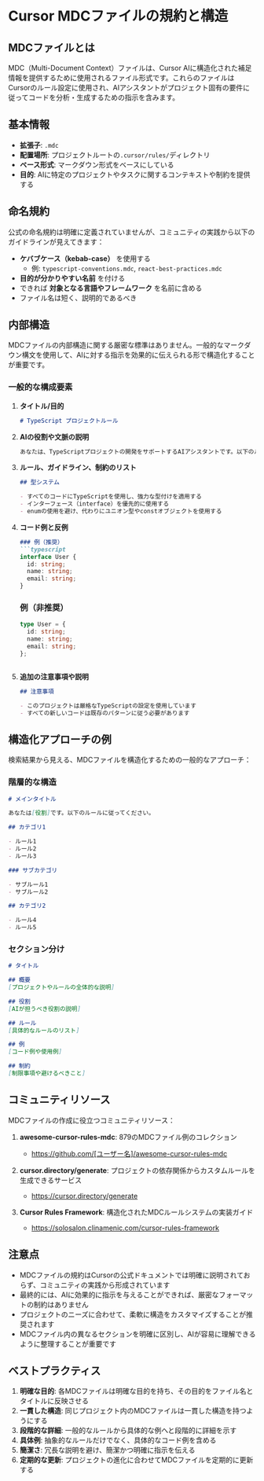 # Cursor MDCファイルの規約と構造

## MDCファイルとは

MDC（Multi-Document Context）ファイルは、Cursor AIに構造化された補足情報を提供するために使用されるファイル形式です。これらのファイルはCursorのルール設定に使用され、AIアシスタントがプロジェクト固有の要件に従ってコードを分析・生成するための指示を含みます。

## 基本情報

- **拡張子**: `.mdc`
- **配置場所**: プロジェクトルートの`.cursor/rules/`ディレクトリ
- **ベース形式**: マークダウン形式をベースにしている
- **目的**: AIに特定のプロジェクトやタスクに関するコンテキストや制約を提供する

## 命名規約

公式の命名規約は明確に定義されていませんが、コミュニティの実践から以下のガイドラインが見えてきます：

- **ケバブケース（kebab-case）** を使用する
  - 例: `typescript-conventions.mdc`, `react-best-practices.mdc`
- **目的が分かりやすい名前** を付ける
- できれば **対象となる言語やフレームワーク** を名前に含める
- ファイル名は短く、説明的であるべき

## 内部構造

MDCファイルの内部構造に関する厳密な標準はありません。一般的なマークダウン構文を使用して、AIに対する指示を効果的に伝えられる形で構造化することが重要です。

### 一般的な構成要素

1. **タイトル/目的**
   ```markdown
   # TypeScript プロジェクトルール
   ```

2. **AIの役割や文脈の説明**
   ```markdown
   あなたは、TypeScriptプロジェクトの開発をサポートするAIアシスタントです。以下のルールに従って、コードの分析、生成、修正を行ってください。
   ```

3. **ルール、ガイドライン、制約のリスト**
   ```markdown
   ## 型システム

   - すべてのコードにTypeScriptを使用し、強力な型付けを適用する
   - インターフェース（interface）を優先的に使用する
   - enumの使用を避け、代わりにユニオン型やconstオブジェクトを使用する
   ```

4. **コード例と反例**
   ```markdown
   ### 例（推奨）
   ```typescript
   interface User {
     id: string;
     name: string;
     email: string;
   }
   ```

   ### 例（非推奨）
   ```typescript
   type User = {
     id: string;
     name: string;
     email: string;
   };
   ```
   ```

5. **追加の注意事項や説明**
   ```markdown
   ## 注意事項

   - このプロジェクトは厳格なTypeScriptの設定を使用しています
   - すべての新しいコードは既存のパターンに従う必要があります
   ```

## 構造化アプローチの例

検索結果から見える、MDCファイルを構造化するための一般的なアプローチ：

### 階層的な構造

```markdown
# メインタイトル

あなたは[役割]です。以下のルールに従ってください。

## カテゴリ1

- ルール1
- ルール2
- ルール3

### サブカテゴリ

- サブルール1
- サブルール2

## カテゴリ2

- ルール4
- ルール5
```

### セクション分け

```markdown
# タイトル

## 概要
[プロジェクトやルールの全体的な説明]

## 役割
[AIが担うべき役割の説明]

## ルール
[具体的なルールのリスト]

## 例
[コード例や使用例]

## 制約
[制限事項や避けるべきこと]
```

## コミュニティリソース

MDCファイルの作成に役立つコミュニティリソース：

1. **awesome-cursor-rules-mdc**: 879のMDCファイル例のコレクション
   - https://github.com/[ユーザー名]/awesome-cursor-rules-mdc

2. **cursor.directory/generate**: プロジェクトの依存関係からカスタムルールを生成できるサービス
   - https://cursor.directory/generate

3. **Cursor Rules Framework**: 構造化されたMDCルールシステムの実装ガイド
   - https://solosalon.clinamenic.com/cursor-rules-framework

## 注意点

- MDCファイルの規約はCursorの公式ドキュメントでは明確に説明されておらず、コミュニティの実践から形成されています
- 最終的には、AIに効果的に指示を与えることができれば、厳密なフォーマットの制約はありません
- プロジェクトのニーズに合わせて、柔軟に構造をカスタマイズすることが推奨されます
- MDCファイル内の異なるセクションを明確に区別し、AIが容易に理解できるように整理することが重要です

## ベストプラクティス

1. **明確な目的**: 各MDCファイルは明確な目的を持ち、その目的をファイル名とタイトルに反映させる
2. **一貫した構造**: 同じプロジェクト内のMDCファイルは一貫した構造を持つようにする
3. **段階的な詳細**: 一般的なルールから具体的な例へと段階的に詳細を示す
4. **具体例**: 抽象的なルールだけでなく、具体的なコード例を含める
5. **簡潔さ**: 冗長な説明を避け、簡潔かつ明確に指示を伝える
6. **定期的な更新**: プロジェクトの進化に合わせてMDCファイルを定期的に更新する
